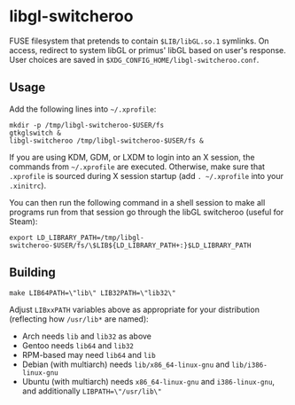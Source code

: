 libgl-switcheroo
================

FUSE filesystem that pretends to contain `$LIB/libGL.so.1` symlinks. On
access, redirect to system libGL or primus' libGL based on user's response.
User choices are saved in `$XDG_CONFIG_HOME/libgl-switcheroo.conf`.


Usage
-----

Add the following lines into `~/.xprofile`:

    mkdir -p /tmp/libgl-switcheroo-$USER/fs
    gtkglswitch &
    libgl-switcheroo /tmp/libgl-switcheroo-$USER/fs &

If you are using KDM, GDM, or LXDM to login into an X session, the commands
from `~/.xprofile` are executed.  Otherwise, make sure that `.xprofile` is
sourced during X session startup (add `. ~/.xprofile` into your `.xinitrc`).

You can then run the following command in a shell session to make all programs
run from that session go through the libGL switcheroo (useful for Steam):

    export LD_LIBRARY_PATH=/tmp/libgl-switcheroo-$USER/fs/\$LIB${LD_LIBRARY_PATH+:}$LD_LIBRARY_PATH

Building
--------

    make LIB64PATH=\"lib\" LIB32PATH=\"lib32\"

Adjust `LIBxxPATH` variables above as appropriate for your distribution
(reflecting how `/usr/lib*` are named):

* Arch needs `lib` and `lib32` as above
* Gentoo needs `lib64` and `lib32`
* RPM-based may need `lib64` and `lib`
* Debian (with multiarch) needs `lib/x86_64-linux-gnu` and `lib/i386-linux-gnu`
* Ubuntu (with multiarch) needs `x86_64-linux-gnu` and `i386-linux-gnu`, and
  additionally `LIBPATH=\"/usr/lib\"`
